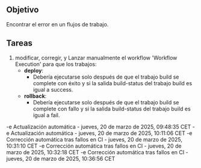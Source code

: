 ## Objetivo

Encontrar el error en un flujos de trabajo.

## Tareas

1. modificar, corregir, y Lanzar manualmente el workflow 'Workflow Execution' para que los trabajos:
     - **deploy**:       
       - Debería ejecutarse solo después de que el trabajo build se complete con éxito y si la salida build-status del trabajo build es igual a success.
     - **rollback**:       
       - Debería ejecutarse solo después de que el trabajo build se complete con fallo y si la salida build-status del trabajo build es igual a fail.
         

-e 
Actualización automática - jueves, 20 de marzo de 2025, 09:48:35 CET
-e 
Actualización automática - jueves, 20 de marzo de 2025, 10:11:06 CET
-e 
Corrección automática tras fallos en CI - jueves, 20 de marzo de 2025, 10:31:10 CET
-e 
Corrección automática tras fallos en CI - jueves, 20 de marzo de 2025, 10:32:18 CET
-e 
Corrección automática tras fallos en CI - jueves, 20 de marzo de 2025, 10:36:56 CET
